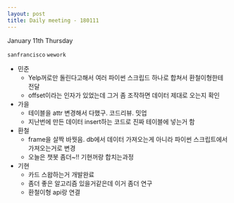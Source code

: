 ```yaml
---
layout: post
title: Daily meeting - 180111
---
```


January 11th Thursday

`sanfrancisco` `wework`

* 민준
	* Yelp꺼로만 돌린다고해서 여러 파이썬 스크립드 하나로 합쳐서 환철이형한테 전달
	* offset이라는 인자가 있었는데 그거 좀 조작하면 데이터 제대로 오는지 확인
* 가을
	* 테이블을 attr 변경해서 다했구. 코드리뷰. 밋업
	* 지난번에 만든 데이터 insert하는 코드로 진짜 테이블에 넣는거 함
* 환철
	* frame을 살짝 바꿧음. db에서 데이터 가져오는게 아니라 파이썬 스크립트에서 가져오는거로 변경
	* 오늘은 챗봇 좀더~!! 기현꺼랑 합치는과정
* 기현
	* 카드 스왑하는거 개발완료
	* 좀더 좋은 알고리즘 있을거같은데 이거 좀더 연구
	* 환철이형 api랑 연결
